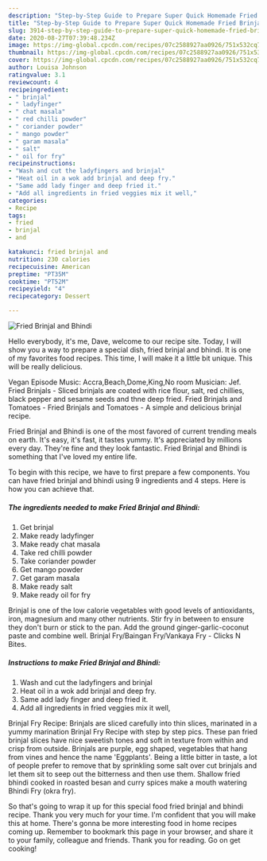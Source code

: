 ```yaml
---
description: "Step-by-Step Guide to Prepare Super Quick Homemade Fried Brinjal and Bhindi"
title: "Step-by-Step Guide to Prepare Super Quick Homemade Fried Brinjal and Bhindi"
slug: 3914-step-by-step-guide-to-prepare-super-quick-homemade-fried-brinjal-and-bhindi
date: 2020-08-27T07:39:48.234Z
image: https://img-global.cpcdn.com/recipes/07c2588927aa0926/751x532cq70/fried-brinjal-and-bhindi-recipe-main-photo.jpg
thumbnail: https://img-global.cpcdn.com/recipes/07c2588927aa0926/751x532cq70/fried-brinjal-and-bhindi-recipe-main-photo.jpg
cover: https://img-global.cpcdn.com/recipes/07c2588927aa0926/751x532cq70/fried-brinjal-and-bhindi-recipe-main-photo.jpg
author: Louisa Johnson
ratingvalue: 3.1
reviewcount: 4
recipeingredient:
- " brinjal"
- " ladyfinger"
- " chat masala"
- " red chilli powder"
- " coriander powder"
- " mango powder"
- " garam masala"
- " salt"
- " oil for fry"
recipeinstructions:
- "Wash and cut the ladyfingers and brinjal"
- "Heat oil in a wok add brinjal and deep fry."
- "Same add lady finger and deep fried it."
- "Add all ingredients in fried veggies mix it well,"
categories:
- Recipe
tags:
- fried
- brinjal
- and

katakunci: fried brinjal and 
nutrition: 230 calories
recipecuisine: American
preptime: "PT35M"
cooktime: "PT52M"
recipeyield: "4"
recipecategory: Dessert

---
```



![Fried Brinjal and Bhindi](https://img-global.cpcdn.com/recipes/07c2588927aa0926/751x532cq70/fried-brinjal-and-bhindi-recipe-main-photo.jpg)

Hello everybody, it's me, Dave, welcome to our recipe site. Today, I will show you a way to prepare a special dish, fried brinjal and bhindi. It is one of my favorites food recipes. This time, I will make it a little bit unique. This will be really delicious.

Vegan Episode Music: Accra,Beach,Dome,King,No room Musician: Jef. Fried Brinjals - Sliced brinjals are coated with rice flour, salt, red chillies, black pepper and sesame seeds and thne deep fried. Fried Brinjals and Tomatoes - Fried Brinjals and Tomatoes - A simple and delicious brinjal recipe.

Fried Brinjal and Bhindi is one of the most favored of current trending meals on earth. It's easy, it's fast, it tastes yummy. It's appreciated by millions every day. They're fine and they look fantastic. Fried Brinjal and Bhindi is something that I've loved my entire life.


To begin with this recipe, we have to first prepare a few components. You can have fried brinjal and bhindi using 9 ingredients and 4 steps. Here is how you can achieve that.

<!--inarticleads1-->

##### The ingredients needed to make Fried Brinjal and Bhindi:

1. Get  brinjal
1. Make ready  ladyfinger
1. Make ready  chat masala
1. Take  red chilli powder
1. Take  coriander powder
1. Get  mango powder
1. Get  garam masala
1. Make ready  salt
1. Make ready  oil for fry


Brinjal is one of the low calorie vegetables with good levels of antioxidants, iron, magnesium and many other nutrients. Stir fry in between to ensure they don&#39;t burn or stick to the pan. Add the ground ginger-garlic-coconut paste and combine well. Brinjal Fry/Baingan Fry/Vankaya Fry - Clicks N Bites. 

<!--inarticleads2-->

##### Instructions to make Fried Brinjal and Bhindi:

1. Wash and cut the ladyfingers and brinjal
1. Heat oil in a wok add brinjal and deep fry.
1. Same add lady finger and deep fried it.
1. Add all ingredients in fried veggies mix it well,


Brinjal Fry Recipe: Brinjals are sliced carefully into thin slices, marinated in a yummy marination Brinjal Fry Recipe with step by step pics. These pan fried brinjal slices have nice sweetish tones and soft in texture from within and crisp from outside. Brinjals are purple, egg shaped, vegetables that hang from vines and hence the name &#39;Eggplants&#39;. Being a little bitter in taste, a lot of people prefer to remove that by sprinkling some salt over cut brinjals and let them sit to seep out the bitterness and then use them. Shallow fried bhindi cooked in roasted besan and curry spices make a mouth watering Bhindi Fry (okra fry). 

So that's going to wrap it up for this special food fried brinjal and bhindi recipe. Thank you very much for your time. I'm confident that you will make this at home. There's gonna be more interesting food in home recipes coming up. Remember to bookmark this page in your browser, and share it to your family, colleague and friends. Thank you for reading. Go on get cooking!
